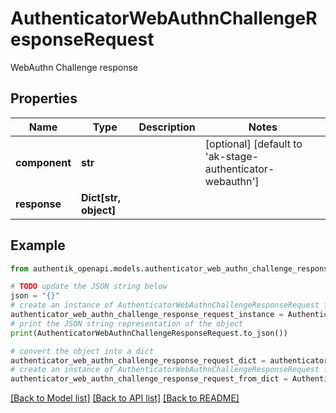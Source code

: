 # AuthenticatorWebAuthnChallengeResponseRequest

WebAuthn Challenge response

## Properties

Name | Type | Description | Notes
------------ | ------------- | ------------- | -------------
**component** | **str** |  | [optional] [default to 'ak-stage-authenticator-webauthn']
**response** | **Dict[str, object]** |  | 

## Example

```python
from authentik_openapi.models.authenticator_web_authn_challenge_response_request import AuthenticatorWebAuthnChallengeResponseRequest

# TODO update the JSON string below
json = "{}"
# create an instance of AuthenticatorWebAuthnChallengeResponseRequest from a JSON string
authenticator_web_authn_challenge_response_request_instance = AuthenticatorWebAuthnChallengeResponseRequest.from_json(json)
# print the JSON string representation of the object
print(AuthenticatorWebAuthnChallengeResponseRequest.to_json())

# convert the object into a dict
authenticator_web_authn_challenge_response_request_dict = authenticator_web_authn_challenge_response_request_instance.to_dict()
# create an instance of AuthenticatorWebAuthnChallengeResponseRequest from a dict
authenticator_web_authn_challenge_response_request_from_dict = AuthenticatorWebAuthnChallengeResponseRequest.from_dict(authenticator_web_authn_challenge_response_request_dict)
```
[[Back to Model list]](../README.md#documentation-for-models) [[Back to API list]](../README.md#documentation-for-api-endpoints) [[Back to README]](../README.md)


